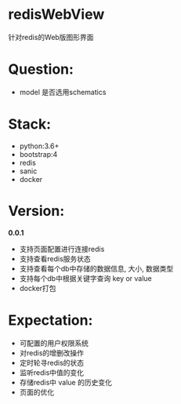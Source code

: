 # redisWebView
针对redis的Web版图形界面

# Question:
- model 是否选用schematics

# Stack:
- python:3.6+
- bootstrap:4
- redis
- sanic
- docker

# Version:
**0.0.1**
- 支持页面配置进行连接redis
- 支持查看redis服务状态
- 支持查看每个db中存储的数据信息, 大小, 数据类型
- 支持每个db中根据关键字查询 key or value
- docker打包

# Expectation:
- 可配置的用户权限系统
- 对redis的增删改操作
- 定时轮寻redis的状态
- 监听redis中值的变化
- 存储redis中 value 的历史变化
- 页面的优化
